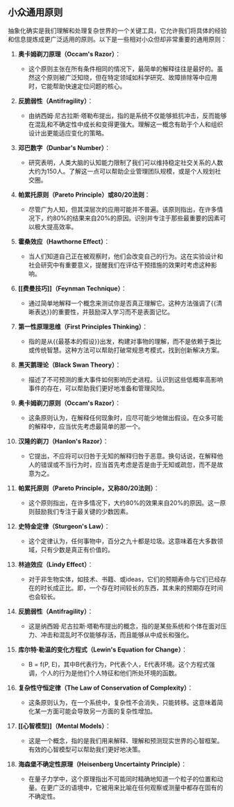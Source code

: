 ## 小众通用原则

抽象化确实是我们理解和处理复杂世界的一个关键工具，它允许我们将具体的经验和信息提炼成更广泛适用的原则。以下是一些相对小众但却非常重要的通用原则：

1. **奥卡姆剃刀原理（Occam's Razor）**：
   - 这个原则主张在所有条件相同的情况下，最简单的解释往往是最好的。虽然这个原则被广泛知晓，但在特定领域如科学研究、故障排除等中应用时，它能帮助快速定位问题的核心。

1. **反脆弱性（Antifragility）**：
   - 由纳西姆·尼古拉斯·塔勒布提出，指的是系统不仅能够抵抗冲击，反而能够在混乱和不确定性中成长和变得更强大。理解这一概念有助于个人和组织设计出更能适应变化的策略。

3. **邓巴数字（Dunbar's Number）**：
   - 研究表明，人类大脑的认知能力限制了我们可以维持稳定社交关系的人数大约为150人。了解这一点可以帮助企业管理团队规模，或是个人规划社交圈。

4. **帕累托原则（Pareto Principle）或80/20法则**：
   - 尽管广为人知，但其深层次的应用可能并不普遍。该原则指出，在许多情况下，约80%的结果来自20%的原因。识别并专注于那些最重要的因素可以极大提高效率。

5. **霍桑效应（Hawthorne Effect）**：
   - 当人们知道自己正在被观察时，他们会改变自己的行为。这在实验设计和社会研究中有重要意义，提醒我们在评估干预措施的效果时考虑这种影响。

6. **[[费曼技巧]]（Feynman Technique）**：
   - 通过简单地解释一个概念来测试你是否真正理解它。这种方法强调了{{清晰表达}}的重要性，并鼓励深入学习而不是表面记忆。

7. **第一性原理思维（First Principles Thinking）**：
   - 指的是从{{最基本的假设}}出发，构建对事物的理解，而不是依赖于类比或传统智慧。这种方法可以帮助打破常规思考模式，找到创新解决方案。

8. **黑天鹅理论（Black Swan Theory）**：
   - 描述了不可预测的重大事件如何影响历史进程。认识到这些低概率高影响事件的存在，可以帮助我们更好地准备和管理风险。

9. **奥卡姆剃刀原则（Occam's Razor）**：
   - 这条原则认为，在解释任何现象时，应尽可能少地做出假设。在众多可能的解释中，应当优先考虑最简单的那一个。

10. **汉隆的剃刀（Hanlon's Razor）**：
    - 它提出，不应将可以归咎于无知的解释归咎于恶意。换句话说，在解释他人的错误或不当行为时，应当首先考虑是否是由于无知或疏忽，而不是故意为之。

11. **帕累托原则（Pareto Principle，又称80/20法则）**：
    - 这个原则指出，在许多情况下，大约80%的效果来自20%的原因。这一原则鼓励我们专注于最关键的少数因素。

12. **史特金定律（Sturgeon's Law）**：
    - 这个定律认为，任何事物中，百分之九十都是垃圾。这意味着在大多数领域，只有少数是真正有价值的。

13. **林迪效应（Lindy Effect）**：
    - 对于非生物实体，如技术、书籍、或ideas，它们的预期寿命与它们已经存在的时长成正比。即，一个存在时间较长的东西，其未来的预期存在时间也会较长。

14. **反脆弱性（Antifragility）**：
    - 这是纳西姆·尼古拉斯·塔勒布提出的概念，指的是某些系统和个体在面对压力、冲击和混乱时不仅能够存活，而且能够从中成长和强化。

15. **库尔特·勒温的变化方程式（Lewin's Equation for Change）**：
    - B = f(P, E)，其中B代表行为，P代表个人，E代表环境。这个方程式强调，个人的行为是他们个人特征和他们所处环境的函数。

16. **复杂性守恒定律（The Law of Conservation of Complexity）**：
    - 这条原则认为，在一个系统中，复杂性不会消失，只能转移。这意味着简化某一方面可能会导致另一方面的复杂性增加。

17. **[[心智模型]]（Mental Models）**：
    - 这是一个概念，指的是我们用来解释、理解和预测现实世界的心智框架。有效的心智模型可以帮助我们更好地决策。

18. **海森堡不确定性原理（Heisenberg Uncertainty Principle）**：
    - 在量子力学中，这个原理指出不可能同时精确地知道一个粒子的位置和动量。在更广泛的语境中，它被用来比喻在任何观察或测量中都存在固有的不确定性。

